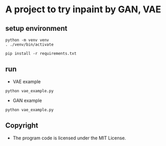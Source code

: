 # A project to try inpaint by GAN, VAE

## setup environment

```
python -m venv venv
. ./venv/bin/activate

pip install -r requirements.txt
```

## run

- VAE example

```
python vae_example.py
```

- GAN example

```
python vae_example.py
```

## Copyright

- The program code is licensed under the MIT License.
